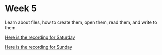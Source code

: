 # Week 5

Learn about files, how to create them, open them, read them, and write to them.

[Here is the recording for Saturday]()

[Here is the recording for Sunday]()
